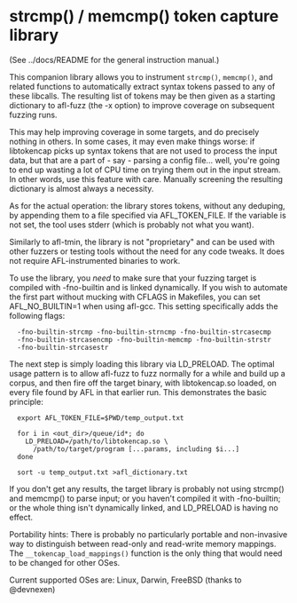 # strcmp() / memcmp() token capture library

  (See ../docs/README for the general instruction manual.)

This companion library allows you to instrument `strcmp()`, `memcmp()`,
and related functions to automatically extract syntax tokens passed to any of
these libcalls. The resulting list of tokens may be then given as a starting
dictionary to afl-fuzz (the -x option) to improve coverage on subsequent
fuzzing runs.

This may help improving coverage in some targets, and do precisely nothing in
others. In some cases, it may even make things worse: if libtokencap picks up
syntax tokens that are not used to process the input data, but that are a part
of - say - parsing a config file... well, you're going to end up wasting a lot
of CPU time on trying them out in the input stream. In other words, use this
feature with care. Manually screening the resulting dictionary is almost
always a necessity.

As for the actual operation: the library stores tokens, without any deduping,
by appending them to a file specified via AFL_TOKEN_FILE. If the variable is not
set, the tool uses stderr (which is probably not what you want).

Similarly to afl-tmin, the library is not "proprietary" and can be used with
other fuzzers or testing tools without the need for any code tweaks. It does not
require AFL-instrumented binaries to work.

To use the library, you *need* to make sure that your fuzzing target is compiled
with -fno-builtin and is linked dynamically. If you wish to automate the first
part without mucking with CFLAGS in Makefiles, you can set AFL_NO_BUILTIN=1
when using afl-gcc. This setting specifically adds the following flags:

```
  -fno-builtin-strcmp -fno-builtin-strncmp -fno-builtin-strcasecmp
  -fno-builtin-strcasencmp -fno-builtin-memcmp -fno-builtin-strstr
  -fno-builtin-strcasestr
```

The next step is simply loading this library via LD_PRELOAD. The optimal usage
pattern is to allow afl-fuzz to fuzz normally for a while and build up a corpus,
and then fire off the target binary, with libtokencap.so loaded, on every file
found by AFL in that earlier run. This demonstrates the basic principle:

```
  export AFL_TOKEN_FILE=$PWD/temp_output.txt

  for i in <out_dir>/queue/id*; do
    LD_PRELOAD=/path/to/libtokencap.so \
      /path/to/target/program [...params, including $i...]
  done

  sort -u temp_output.txt >afl_dictionary.txt
```

If you don't get any results, the target library is probably not using strcmp()
and memcmp() to parse input; or you haven't compiled it with -fno-builtin; or
the whole thing isn't dynamically linked, and LD_PRELOAD is having no effect.

Portability hints: There is probably no particularly portable and non-invasive
way to distinguish between read-only and read-write memory mappings.
The `__tokencap_load_mappings()` function is the only thing that would
need to be changed for other OSes.

Current supported OSes are: Linux, Darwin, FreeBSD (thanks to @devnexen)

